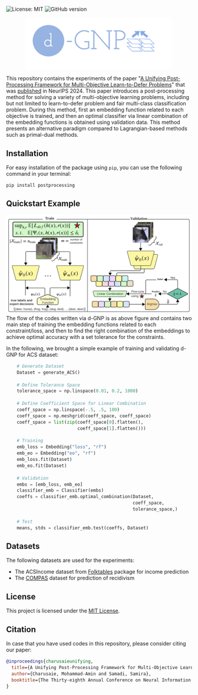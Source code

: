 ![License: MIT](https://img.shields.io/badge/License-MIT-blue.svg)
![GitHub version](https://img.shields.io/github/v/release/AminChrs/PostProcess)

<p align="center">
<img src="logo.png" width="400" />
</p>

This repository contains the experiments of the paper "[A Unifying Post-Processing Framework for Multi-Objective Learn-to-Defer Problems](https://arxiv.org/abs/2407.12710)" that was [published](https://neurips.cc/virtual/2024/poster/95484) in NeurIPS 2024. This paper introduces a post-processing method for solving a variety of multi-objective learning problems, including but not limited to learn-to-defer problem and fair multi-class classification problem. During this method, first an embedding function related to each objective is trained, and then an optimal classifier via linear combination of the embedding functions is obtained using validation data. This method presents an alternative paradigm compared to Lagrangian-based methods such as primal-dual methods.

## Installation

For easy installation of the package using ```pip```, you can use the following command in your terminal:
```bash
pip install postprocessing
```

## Quickstart Example
![image info](Diagram.jpg)
The flow of the codes written via d-GNP is as above figure and contains two main step of training the embedding functions related to each constraint/loss, and then to find the right combination of the embeddings to achieve optimal accuracy with a set tolerance for the constraints.

In the following, we brought a simple example of training and validating d-GNP for ACS dataset:

```python
    # Generate Dataset
    Dataset = generate_ACS()

    # Define Tolerance Space
    tolerance_space = np.linspace(0.01, 0.2, 1000)

    # Define Coefficient Space for Linear Combination
    coeff_space = np.linspace(-.5, .5, 100)
    coeff_space = np.meshgrid(coeff_space, coeff_space)
    coeff_space = list(zip(coeff_space[0].flatten(),
                           coeff_space[1].flatten()))

    # Training
    emb_loss = Embedding("loss", "rf")
    emb_eo = Embedding("eo", "rf")
    emb_loss.fit(Dataset)
    emb_eo.fit(Dataset)

    # Validation
    embs = [emb_loss, emb_eo]
    classifier_emb = Classifier(embs)
    coeffs = classifier_emb.optimal_combination(Dataset,
                                                coeff_space,
                                                tolerance_space,)

    # Test
    means, stds = classifier_emb.test(coeffs, Dataset)
```

## Datasets
The following datasets are used for the experiments:

- The ACSIncome dataset from [Folktables](https://github.com/socialfoundations/folktables) package for income prediction
- The [COMPAS](https://www.science.org/doi/10.1126/sciadv.aao5580) dataset for prediction of recidivism
<!-- ## Requirements

To run the code in the Jupyter Notebook files, make sure you have the dependencies installed. To do this, you can run the following command in your terminal:

```sh
pip install -r requirements.txt
``` -->

## License

This project is licensed under the [MIT License](LICENSE).

## Citation

In case that you have used codes in this repository, please consider citing our paper:

```bibtex
@inproceedings{charusaieunifying,
  title={A Unifying Post-Processing Framework for Multi-Objective Learn-to-Defer Problems},
  author={Charusaie, Mohammad-Amin and Samadi, Samira},
  booktitle={The Thirty-eighth Annual Conference on Neural Information Processing Systems}
}
```
